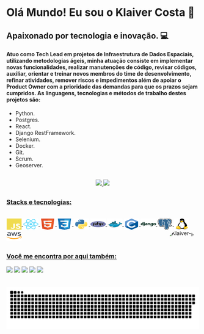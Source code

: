 # Olá Mundo! Eu sou o Klaiver Costa 👋
 
## Apaixonado por tecnologia e inovação. 💻

#### Atuo como Tech Lead em projetos de Infraestrutura de Dados Espaciais, utilizando metodologias ágeis, minha atuação consiste em implementar novas funcionalidades, realizar manutenções de código, revisar códigos, auxiliar, orientar e treinar novos membros do time de desenvolvimento, refinar atividades, remover riscos e impedimentos além de apoiar o Product Owner com a prioridade das demandas para que os prazos sejam cumpridos. As linguagens, tecnologias e métodos de trabalho destes projetos são:
- Python.
- Postgres.
- React.
- Django RestFramework.
- Selenium.
- Docker.
- Git.
- Scrum.
- Geoserver.

 
##
 
<div align="center">
  <a href="https://github.com/KlaiverCosta">
  <img height="130em" src="https://github-readme-stats-sigma-five.vercel.app/api?username=KlaiverCosta&show_icons=true&theme=dark&include_all_commits=true&count_private=true"/>
  <img height="130em" src="https://github-readme-stats-sigma-five.vercel.app/api/top-langs/?username=KlaiverCosta&layout=compact&langs_count=7&theme=dark"/>
</div>

##
### Stacks e tecnologias: 
<div style="display: inline_block"><br>
  <img align="center" alt="Klaiver-Js" height="30" width="40" src="https://raw.githubusercontent.com/devicons/devicon/master/icons/javascript/javascript-plain.svg">
  <img align="center" alt="Klaiver-React" height="30" width="40" src="https://raw.githubusercontent.com/devicons/devicon/master/icons/react/react-original.svg">
  <img align="center" alt="Klaiver-HTML" height="30" width="40" src="https://raw.githubusercontent.com/devicons/devicon/master/icons/html5/html5-original.svg">
  <img align="center" alt="Klaiver-CSS" height="30" width="40" src="https://raw.githubusercontent.com/devicons/devicon/master/icons/css3/css3-original.svg">
  <img align="center" alt="Klaiver-Python" height="30" width="40" src="https://raw.githubusercontent.com/devicons/devicon/master/icons/python/python-original.svg">
  <img align="center" alt="Klaiver-Php" height="30" width="40" src="https://raw.githubusercontent.com/devicons/devicon/master/icons/php/php-original.svg">
  <img align="center" alt="Klaiver-Js" height="30" width="40" src="https://raw.githubusercontent.com/devicons/devicon/master/icons/docker/docker-original.svg">
  <img align="center" alt="Klaiver-c" height="30" width="40" src="https://raw.githubusercontent.com/devicons/devicon/master/icons/c/c-original.svg">
  <img align="center" alt="Klaiver-django" height="30" width="40" src="https://raw.githubusercontent.com/devicons/devicon/master/icons/django/django-plain-wordmark.svg">
  <img align="center" alt="Klaiver-postgres" height="30" width="40" src="https://raw.githubusercontent.com/devicons/devicon/master/icons/postgresql/postgresql-original.svg">
  <img align="center" alt="Klaiver-linux" height="30" width="40" src="https://raw.githubusercontent.com/devicons/devicon/master/icons/linux/linux-original.svg">
  <img align="center" alt="Klaiver-aws" height="30" width="40" src="https://raw.githubusercontent.com/devicons/devicon/master/icons/amazonwebservices/amazonwebservices-original-wordmark.svg">
 
  <img align="right" alt="Klaiver-pic" height="150" style="border-radius:50px;" src="https://i.giphy.com/media/Lny6Rw04nsOOc/giphy.gif">
</div>
  
##
### Você me encontra por aqui também: 
<div> 
  <a href="https://www.instagram.com/klaiver.costa" target="_blank"><img src="https://img.shields.io/badge/-Instagram-%23E4405F?style=for-the-badge&logo=instagram&logoColor=white" target="_blank"></a>
 	<a href="https://twitter.com/klaivercostta" target="_blank"><img src="https://img.shields.io/badge/Twitter-1DA1F2?style=for-the-badge&logo=twitter&logoColor=white" target="_blank"></a>
  <a href="https://open.spotify.com/user/226wiq7ow6qaadsfnv3524jna?si=d5a54d7ac0664396" target="_blank"><img src="https://img.shields.io/badge/Spotify-1ED760?&style=for-the-badge&logo=spotify&logoColor=white" target="_blank"></a> 
  <a href="mailto:klaivercostta55@gmail.com"><img src="https://img.shields.io/badge/-Gmail-%23333?style=for-the-badge&logo=gmail&logoColor=white" target="_blank"></a>
  <a href="https://www.linkedin.com/in/klaiver-costa/" target="_blank"><img src="https://img.shields.io/badge/-LinkedIn-%230077B5?style=for-the-badge&logo=linkedin&logoColor=white" target="_blank"></a> 

##
  
  <picture>
     <source media="(prefers-color-scheme: dark)" srcset="https://raw.githubusercontent.com/KlaiverCosta/KlaiverCosta/output/github-contribution-grid-snake-dark.svg">
     <source media="(prefers-color-scheme: light)" srcset="https://raw.githubusercontent.com/KlaiverCosta/KlaiverCosta/output/github-contribution-grid-snake.svg">
     <img alt="github contribution grid snake animation" src="https://raw.githubusercontent.com/KlaiverCosta/KlaiverCosta/output/github-contribution-grid-snake.svg">
  </picture>
 
</div>

